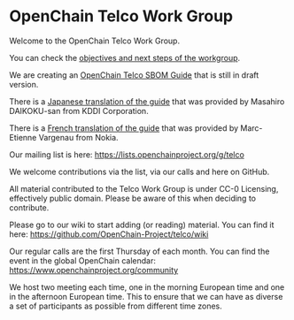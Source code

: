 # OpenChain Telco Work Group
Welcome to the OpenChain Telco Work Group.

You can check the [objectives and next steps of the workgroup](https://github.com/OpenChain-Project/Telco-WG/blob/main/Objectives.md).

We are creating an [OpenChain Telco SBOM Guide](https://github.com/OpenChain-Project/Telco-WG/blob/main/Draft-OpenChain-Telco-SBOM-Guide_EN.md) that is still in draft version.

There is a [Japanese translation of the guide](https://github.com/OpenChain-Project/Telco-WG/blob/main/Draft-OpenChain-Telco-SBOM-Guide_JP.md) that was provided by Masahiro DAIKOKU-san from KDDI Corporation.

There is a [French translation of the guide](https://github.com/OpenChain-Project/Telco-WG/blob/main/Draft-OpenChain-Telco-SBOM-Guide_FR.md) that was provided by Marc-Etienne Vargenau from Nokia.

Our mailing list is here:
https://lists.openchainproject.org/g/telco

We welcome contributions via the list, via our calls and here on GitHub.

All material contributed to the Telco Work Group is under CC-0 Licensing, effectively public domain. Please be aware of this when deciding to contribute.

Please go to our wiki to start adding (or reading) material. You can find it here:
https://github.com/OpenChain-Project/telco/wiki

Our regular calls are the first Thursday of each month. You can find the event in the global OpenChain calendar: https://www.openchainproject.org/community

We host two meeting each time, one in the morning European time and one in the afternoon European time. This to ensure that we can have as diverse a set of participants as possible from different time zones.
